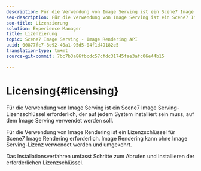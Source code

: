 ```yaml
---
description: Für die Verwendung von Image Serving ist ein Scene7 Image Serving-Lizenzschlüssel erforderlich, der auf jedem System installiert sein muss, auf dem Image Serving verwendet werden soll.
seo-description: Für die Verwendung von Image Serving ist ein Scene7 Image Serving-Lizenzschlüssel erforderlich, der auf jedem System installiert sein muss, auf dem Image Serving verwendet werden soll.
seo-title: Lizenzierung
solution: Experience Manager
title: Lizenzierung
topic: Scene7 Image Serving - Image Rendering API
uuid: 00877fc7-8e92-40a1-95d5-04f1d49182e5
translation-type: tm+mt
source-git-commit: 7bc7b3a86fbcdc57cfdc31745fae3afc06e44b15

---
```



# Licensing{#licensing}

Für die Verwendung von Image Serving ist ein Scene7 Image Serving-Lizenzschlüssel erforderlich, der auf jedem System installiert sein muss, auf dem Image Serving verwendet werden soll.

Für die Verwendung von Image Rendering ist ein Lizenzschlüssel für Scene7 Image Rendering erforderlich. Image Rendering kann ohne Image Serving-Lizenz verwendet werden und umgekehrt.

Das Installationsverfahren umfasst Schritte zum Abrufen und Installieren der erforderlichen Lizenzschlüssel.
